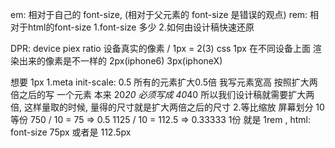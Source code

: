 em: 相对于自己的 font-size, (相对于父元素的 font-size 是错误的观点)
rem: 相对于html的font-size
1.font-size 多少
2.如何由设计稿快速还原

DPR: device piex ratio 设备真实的像素 / 1px = 2(3)
css 1px 在不同设备上面 渲染出来的像素是不一样的 2px(iphone6) 3px(iphoneX)

想要 1px
1.meta init-scale: 0.5 所有的元素扩大0.5倍
  我写元素宽高 按照扩大两倍之后的写
  一个元素 本来 20*20
  必须写成 40*40
  所以我们设计稿就需要扩大两倍, 这样量取的时候, 量得的尺寸就是扩大两倍之后的尺寸
2.等比缩放
  屏幕划分 10等份
  750 / 10 = 75 => 0.5
  1125 / 10 = 112.5 => 0.33333
  1份 就是 1rem , html: font-size 75px 或者是 112.5px